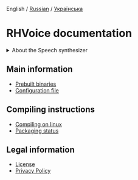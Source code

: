 English / [Russian](/doc/ru/index.md) / [Українська](/doc/ua/index.md)

# RHVoice documentation

<details>
<summary>
About the Speech synthesizer
</summary>

## Features

### Speech synthesis method

RHVoice uses statistical parametric synthesis. It relies on existing open source
speech technologies (mainly [HTS](http://hts.sp.nitech.ac.jp) and related
software). 

Voices are built from recordings of natural speech. They have small footprints,
because only statistical models are stored on users' computers. And though the
voices lack the naturalness of the synthesizers which generate speech by
combining segments of the recordings themselves, they are still very
intelligible and resemble the speakers who recorded the source material.

### Supported languages

Initially, RHVoice could speak only Russian. Now it also supports American
English, Brazilian Portuguese, Esperanto, Georgian, Ukrainian, Kyrgyz and Tatar.
In theory, it is possible to implement support for other languages, if all the
necessary resources can be found or created.

### Synthesis example

If you want to listen to an example of speech synthesis, You can use the TTS
service on [this page.](https://data2data.ru/tts/)

### Supported platforms

RHVoice supports Windows, GNU/Linux and Android. It is compatible with standard
text-to-speech interfaces on these platforms: SAPI5 on Windows,
[Speech Dispatcher](http://devel.freebsoft.org/speechd) on GNU/Linux and
Android's text-to-speech APIs. It can also be used by the
[NVDA screen reader](http://www.nvaccess.org) directly (the driver is provided
by RHVoice itself).
</details>

## Main information

* [Prebuilt binaries](Binaries.md)
* [Configuration file](Configuration-file.md)

## Compiling instructions

* [Compiling on linux](Compiling-on-Linux.md)
* [Packaging status](Packaging-status.md)

## Legal information

* [License](License.md)
* [Privacy Policy](Privacy.md)

